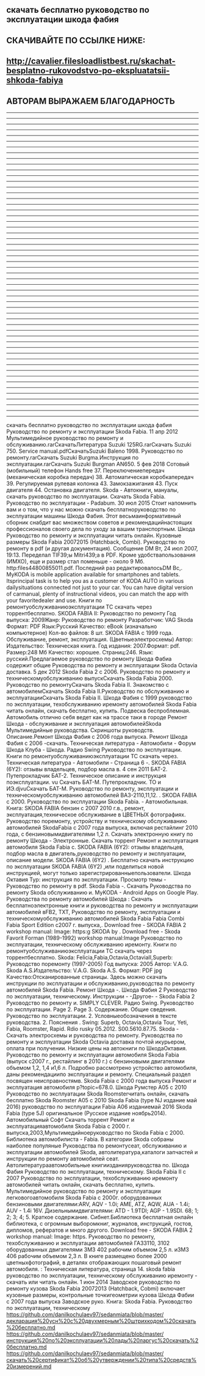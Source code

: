 скачать бесплатно руководство по эксплуатации шкода фабия
--------------------------------------------------
СКАЧИВАЙТЕ ПО ССЫЛКЕ НИЖЕ:
--------------------------------------------------
http://cavalier.filesloadlistbest.ru/skachat-besplatno-rukovodstvo-po-ekspluatatsii-shkoda-fabiya
--------------------------------------------------
АВТОРАМ ВЫРАЖАЕМ БЛАГОДАРНОСТЬ
--------------------------------------------------
--------------------------------------------------
--------------------------------------------------
--------------------------------------------------
--------------------------------------------------
--------------------------------------------------
--------------------------------------------------
--------------------------------------------------
--------------------------------------------------
--------------------------------------------------
--------------------------------------------------
--------------------------------------------------
--------------------------------------------------
--------------------------------------------------
--------------------------------------------------
--------------------------------------------------
--------------------------------------------------
--------------------------------------------------
--------------------------------------------------
--------------------------------------------------
--------------------------------------------------
--------------------------------------------------
--------------------------------------------------
--------------------------------------------------
--------------------------------------------------
--------------------------------------------------
--------------------------------------------------
--------------------------------------------------
--------------------------------------------------
--------------------------------------------------
--------------------------------------------------
--------------------------------------------------
--------------------------------------------------
--------------------------------------------------
--------------------------------------------------
--------------------------------------------------
--------------------------------------------------
--------------------------------------------------
--------------------------------------------------
--------------------------------------------------
--------------------------------------------------
--------------------------------------------------
--------------------------------------------------
--------------------------------------------------
--------------------------------------------------
--------------------------------------------------
--------------------------------------------------
--------------------------------------------------
--------------------------------------------------
--------------------------------------------------
--------------------------------------------------
--------------------------------------------------
--------------------------------------------------
--------------------------------------------------
--------------------------------------------------
скачать бесплатно руководство по эксплуатации шкода фабия Руководство по ремонту и эксплуатации Skoda Fabia. 11 апр 2012  Мультимедийное руководство по ремонту и обслуживанию.rarСкачатьЛитература Suzuki 125RG.rarСкачать Suzuki 750. Service manual.pdfСкачатьSuzuki Baleno 1998. Руководство по ремонту.rarСкачать Suzuki Burgma.Инструкция по эксплуатации.rarСкачать Suzuki Burgman AN650. 5 фев 2018  Сотовый (мобильный) телефон Hands free  37. Переключениепередач (механическая коробка передач) 38. Автоматическая коробкапередач 39. Регулируемая рулевая колонка 43. Замокзажигания 43. Пуск двигателя 44. Остановка двигателя. Skoda - Автокниги, мануалы, скачать руководство по эксплуатации. Скачать Skoda Fabia. Руководство по эксплуатации  - Padabum. 30 июл 2015  Стоит напомнить вам и о том, что у нас можно скачать бесплатноруководство по эксплуатации машины Шкода Фабия. Этот весьмаинформативный сборник снабдит вас множеством советов и рекомендацийнастоящих профессионалов своего дела по уходу за вашим транспортным. Шкода Руководство по ремонту и эксплуатации читать онлайн. Кузовные размеры Skoda Fabia 20072015 (Hatchback, Combi). Руководство по ремонту в pdf (и другая документация). Сообщение DM Вт, 24 июл 2007, 19:13. Переделал TIF39;ы Mitri439;а в PDF. Кроме удобствапользования (ИМХО), еще и размер стал поменьше - около 9 Мб. http:files44800855011.pdf. Последний раз редактировалосьDM Вс,. MyKODA is mobile application available for smartphones and tablets. Itsprincipal task is to help you as a customer of KODA AUTO in various dailysituations connected not just to your car. You can have digital version of carmanual, plenty of instructional videos, you can match the app with your favoritedealer and use. Книги по ремонтуобслуживаниюэксплуатации ТС скачать через торрентбесплатно.  SKODA FABIA II: Руководство по ремонту Год выпуска: 2009Жанр: Руководство по ремонту Разработчик: VAG Skoda Формат: PDF Язык:Русский Качество: eBook (изначально компьютерное) Кол-во файлов: 8 шт. SKODA FABIA с 1999 года. Обслуживание, ремонт, эксплуатация. (Цветныеэлектросхемы) Автор: Издательство: Техническая книга. Год издания: 2007.Формат: pdf. Размер:248 Мб Качество: хорошее. Страниц:246. Язык: русский.Предлагаемое руководство по ремонту Шкода Фабиа содержит общие
Руководства по ремонту и эксплуатации Skoda Octavia доставка. 5 дек 2012  Skoda Fabia 2 с 2006. Руководство по ремонту и техническомуобслуживанию выпускСкачать Skoda Fabia 2000. Руководство по ремонтуСкачать Skoda Fabia II. Знакомство с автомобилемСкачать Skoda Fabia II.Руководство по обслуживанию и эксплуатацииСкачать Skoda Fabia II. Шкода Фабия с 1999 руководство по эксплуатации, техобслуживанию иремонту автомобилей Skoda Fabia читать онлайн, скачать бесплатно, купить. Подвеска беспроблемная. Автомобиль отлично себя ведет как на трассе таки в городе  Ремонт Шкода - обслуживание и эксплуатация автомобилейSkoda Мультимедийные руководства. Скриншоты руководств. Описание.Ремонт Шкода Фабия с 2006 года выпуска. Ремонт Шкода Фабия с 2006 -скачать. Техническая литература - Автомобили - Форум Шкода Клуба - Шкода. Радио Swing Руководство по эксплуатации. Книги по ремонтуобслуживаниюэксплуатации ТС скачать через. Техническая литература - Автомобили - Страница 6 -. SKODA FABIA (6Y2): отзывы владельцев, подбор масла в. 4 сен 2011  БАТ-2. Путепрокладчик БАТ-2. Техническое описание и инструкция поэксплуатации. vu Скачать БАТ-М. Путепрокладчик. ТО и ИЭ.djvuСкачать БАТ-М.  Руководство по ремонту, эксплуатации и техническомуобслуживанию автомобилей ВАЗ-2110,11,12. . SKODA FABIA c 2000. Руководство по эксплуатации Skoda Fabia. - Автомобильная. Книга: SKODA FABIA бензин с 2007  2010 г.в., ремонт, эксплуатация,техническое обслуживание в ЦВЕТНЫХ фотографиях. Руководство поремонту, устройству и техническому обслуживанию автомобилей SkodaFabia с 2007 года выпуска, включая рестайлинг 2010 года, с бензиновымидвигателями 1,2 л.
Скачать электронную книгу по ремонту Шкода - Электронные. Скачать торрент Ремонт и эксплуатация автомобиля Skoda Fabia с. SKODA FABIA (6Y2): отзывы владельцев, подбор масла в двигатель,руководство по ремонту и эксплуатации, описание модели. SKODA FABIA (6Y2) . Бесплатно скачать инструкцию по эксплуатации SKODA FABIA (6Y2) ,или поделиться новой инструкцией, могут только зарегистрированныепользователи. Шкода Октавия Тур: инструкция по эксплуатации. Просмотр темы - Руководство по ремонту в pdf. Skoda Fabia -. Скачать Руководства по ремонту Skoda обслуживанию и. MyKODA - Android Apps on Google Play. Руководства по ремонту автомобилей Шкода : Скачать бесплатноэлектронные книги и руководства по ремонту и эксплуатации автомобилей вFB2, TXT,  Руководство по ремонту, эксплуатации и техническомуобслуживанию автомобилей Skoda Fabia  Fabia Combi  Fabia Sport Edition c2007 г. выпуска,. Download free - SKODA FABIA 2 workshop manual: Image: https:g SKODA by .  Download free - Skoda Favorit  Forman (1989-1992) workshop manual:Image  Руководство по эксплуатации, техническому обслуживанию иремонту. Книги по ремонтуобслуживаниюэксплуатации ТС скачать через торрентбесплатно.  Skoda: Felicia,Fabia,Octavia,OctaviaII,Superb: Руководство поремонту (1997-2005) Год выпуска: 2005 Автор: V.A.G. Skoda A.S.Издательство: V.A.G. Skoda A.S. Формат: PDF jpg Качество:Отсканированные страницы. Здесь можно скачать инструкции по эксплуатации и обслуживанию,руководства по ремонту автомобилей Skoda Fabia.
Ремонт Шкода -. Шкода Фабия 2 Руководство по эксплуатации, техническому. Инструкции - -Другое- - Skoda Fabia 2 Руководство по ремонту и. SIMPLY CLEVER. Радио Swing. Руководство по эксплуатации. Page 2. Page 3. Содержание. Общие сведения. Руководство по эксплуатации. 2. Условныеобозначения в тексте руководства. 2. Пояснения . Swing: Superb, Octavia,Octavia Tour, Yeti, Fabia, Roomster, Rapid. Rdio rusky 05.2012. S00.5610.87.75. Skoda - Скачать электросхемы и руководства по ремонту. Руководства по ремонту и эксплуатации Skoda Octavia доставка почтой икурьером, оплата при получении. Низкие цены на автокниги по ШкодаОктавия. Руководство по ремонту и эксплуатации автомобиля Skoda Fabia (выпуск с2007 г., рестайлинг в 2010 г.) с бензиновыми двигателями объемом 1,2, 1,4 и1,6 л. Подробно рассмотрено устройство автомобиля, даны рекомендациипо эксплуатации и ремонту. Специальный раздел посвящен неисправностямв. Skoda Fabia с 2000 года выпуска Ремонт и эксплуатация автомобиля p?topic=678.0. Шкода Румстер A05 с 2010 Руководство по эксплуатации Skoda Roomsterчитать онлайн, скачать бесплатно Skoda Roomster A05 с 2010  Skoda Fabia (type NJ издание май 2016) руководство по эксплуатации Fabia A06 изданиемай 2016  Skoda Fabia (type 5J) оригинальное (Русское издание ноябрь2014). Автомобильный Софт  Скачать торрент Ремонт и эксплуатацияавтомобиля Skoda Fabia с 2000 г. выпуска,2003,Мультимедийноеруководство по Skoda Fabia с 2000. Библиотека автомобилиста - Fabia. В категории Skoda собраны наиболее популяные Руководства по ремонтусеат, обслуживанию и эксплуатации автомобилей Skoda, автолитература,каталоги запчастей и инструкции по ремонту автомобилей сеат.
Автолитератураавтомобильные книгиизданияруководства по. Шкода Фабия Руководство по эксплуатации, техническому. Skoda Fabia II с 2007 Руководство по эксплуатации, техобслуживанию иремонту автомобилей читать онлайн, скачать бесплатно, купить. Мультимедийное руководство по ремонту и эксплуатации легковогоавтомобиля Skoda Fabia с 2000г. оборудованных бензиновыми двигателями:ARV, AQV - 1.0i; AME, ATZ, AQW, AUA - 1.4i; AUV - 1.4i 16V. Дизельнымидвигателями: ATD - 1.9TDI; AGP - 1.9SDI. 68; 1; 2; 3; 4; 5. Краткое содержание. Сибнет.Библиотека  бесплатная онлайн библиотека, с огромным выборомкниг, журналов, инструкций, гостов, дипломов, рефератов и много другого. Download free - SKODA FABIA 2 workshop manual: Image: https. Руководство по ремонту, техобслуживанию и эксплуатации автомобилей ГАЗ3110, 3102 оборудованных двигателями ЗМЗ 402 рабочим объемом 2,5 л. иЗМЗ 406 рабочим объемом 2,3 л. В книге размещено более 2000 цветныхфотографий, в деталях отображающих пошаговый ремонт автомобиля. : Техническая литература, страница 14. skoda fabia руководство по эксплуатации, техническому обслуживанию иремонту - скачать или читать онлайн. 1 июн 2014  Заводское руководство по ремонту кузова Skoda Fabia 20072013 (Hatchback, Cobmi) включает кузовные размеры, контрольные точкигеометрии кузова Шкода Фабии с 2007 года выпуска Заводское руко. Книга: Skoda Fabia. Руководство по эксплуатации, техническому
https://github.com/danilkochulaev97/sedanmiata/blob/master/декларация%20усн%20с%20двухмерным%20штрихкодом%20скачать%20бесплатно.md
https://github.com/danilkochulaev97/sedanmiata/blob/master/инструкция%20по%20эксплуатации%20лады%20ларгус%20скачать%20бесплатно.md
https://github.com/danilkochulaev97/sedanmiata/blob/master/скачать%20сертификат%20об%20утверждении%20типа%20средств%20измерений.md